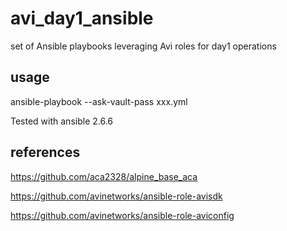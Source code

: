 # avi_day1_ansible
 set of Ansible playbooks leveraging Avi roles for day1 operations
## usage
ansible-playbook --ask-vault-pass xxx.yml

Tested with ansible 2.6.6
## references
https://github.com/aca2328/alpine_base_aca

https://github.com/avinetworks/ansible-role-avisdk

https://github.com/avinetworks/ansible-role-aviconfig
